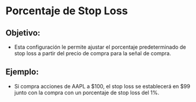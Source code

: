 # **Porcentaje de Stop Loss**

## Objetivo:

- Esta configuración le permite ajustar el porcentaje predeterminado de stop loss a partir del precio de compra para la señal de compra.

## Ejemplo:

- Si compra acciones de AAPL a $100, el stop loss se establecerá en $99 junto con la compra con un porcentaje de stop loss del 1%.

